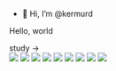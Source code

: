 - 👋 Hi, I’m @kermurd


Hello, world

study -> 
<BR>
<img src="https://img.shields.io/badge/JAVA-007396?style=for-the-badge&logo=java&logoColor=white"/>
<img src="https://img.shields.io/badge/Spring-6DB33F?style=for-the-badge&logo=Spring&logoColor=white">
<img src="https://img.shields.io/badge/HTML5-E34f26?style=for-the-badge&logo=HTML5&logoColor=white"/>
<img src="https://img.shields.io/badge/CSS3-1572B6?style=for-the-badge&logo=ORACLE&logoColor=white"/>
<img src="https://img.shields.io/badge/SQLdeveloper-f80000?style=for-the-badge&logo=ORACLE&logoColor=white"/>
<img src="https://img.shields.io/badge/mysql-4479A1?style=for-the-badge&logo=mysql&logoColor=white">
<img src="https://img.shields.io/badge/JavaScript-f7df1e?style=for-the-badge&logo=JavaScript&logoColor=white"/>
<img src="https://img.shields.io/badge/jQuery-0769ad?style=for-the-badge&logo=jQuery&logoColor=white"/>
<img src="https://img.shields.io/badge/react-61DAFB?style=for-the-badge&logo=react&logoColor=black">
